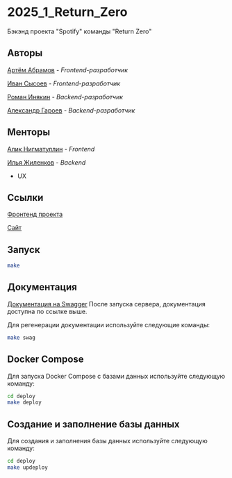 # 2025_1_Return_Zero
Бэкэнд проекта "Spotify" команды "Return Zero"

## Авторы

[Артём Абрамов](https://github.com/zeritonik) - _Frontend-разработчик_

[Иван Сысоев](https://github.com/OlegWhiteRose) - _Frontend-разработчик_

[Роман Инякин](https://github.com/Mockird31) - _Backend-разработчик_

[Александр Гароев](https://github.com/derletzte256) - _Backend-разработчик_

## Менторы

[Алик Нигматуллин](https://github.com/BigBullas) - _Frontend_

[Илья Жиленков](https://github.com/ilyushkaaa) - _Backend_

- UX


## Ссылки

[Фронтенд проекта](https://github.com/frontend-park-mail-ru/2025_1_Return_Zero)

[Сайт](http://returnzero.ru/)

## Запуск


```bash
make 
```

## Документация

[Документация на Swagger](http://localhost:8080/docs/)
После запуска сервера, документация доступна по ссылке выше.

Для регенерации документации используйте следующие команды:

```bash
make swag
```

## Docker Compose

Для запуска Docker Compose с базами данных используйте следующую команду:
```bash
cd deploy
make deploy
```

## Создание и заполнение базы данных

Для создания и заполнения базы данных используйте следующую команду:

```bash
cd deploy
make updeploy
```




